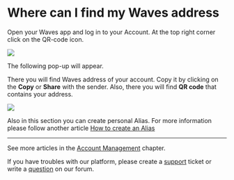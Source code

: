 # Where can I find my Waves address

Open your Waves app and log in to your Account.
At the top right corner click on the QR-code icon.

![](/waves-client/mobile-apps/_assets/waves_address_01.png)

The following pop-up will appear.

There you will find Waves address of your account. Copy it by clicking on the **Copy** or **Share** with the sender. Also, there you will find **QR code** that contains your address.

![](/waves-client/mobile-apps/_assets/waves_address_02.png)

Also in this section you can create personal Alias. For more information please follow another article [How to create an Alias](/waves-client/mobile-apps/iOS/account-managment/creating-an-alias.md)

___

See more articles in the [Account Management](/waves-client/mobile-apps/iOS/account-management.md) chapter.

If you have troubles with our platform, please create a [support](https://support.wavesplatform.com/) ticket or write a [question](https://forum.wavesplatform.com/) on our forum.
